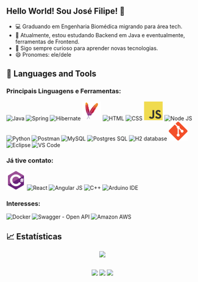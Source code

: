 ## Hello World! Sou José Filipe! 👋
 
- 💻 Graduando em Engenharia Biomédica migrando para área tech.
- 🌱 Atualmente, estou estudando Backend em Java e eventualmente, ferramentas de Frontend. 
- 👀 Sigo sempre curioso para aprender novas tecnologias.
- 😄 Pronomes: ele/dele 

## 🚀 Languages and Tools
### Principais Linguagens e Ferramentas:
</summary>
<p align="left">
<img height="50" src="https://www.vectorlogo.zone/logos/java/java-icon.svg" title="Java" alt="Java" /></code> 
<img width="50" height="50" src="https://www.vectorlogo.zone/logos/springio/springio-icon.svg" title="Spring" alt="Spring" /></code>
<img width="50" height="50" src="https://www.vectorlogo.zone/logos/hibernate/hibernate-icon.svg" title="Hibernate" alt="Hibernate" /></code>
<img width="50" height="50" src="https://raw.githubusercontent.com/vscode-icons/vscode-icons/master/icons/file_type_maven.svg" title="Apache Maven" alt="Apache Maven" /></code>
<img width="50" height="50" src="https://github.com/leandrocgsi/leandrocgsi/blob/main/svg_logos/html_logo.png" title="HTML" alt="HTML" />
<img width="50" height="50" src="https://github.com/leandrocgsi/leandrocgsi/blob/main/svg_logos/css_logo.png" title="CSS" alt="CSS" />
<img width="50" height="50" src="https://raw.githubusercontent.com/devicons/devicon/master/icons/javascript/javascript-original.svg" title="JavaScript" alt="JavaScript" />
<img height="50" src="https://github.com/leandrocgsi/leandrocgsi/blob/main/svg_logos/nodejs.png" title="Node JS" alt="Node JS">
<img  height="50" width="50" src="https://cdn.jsdelivr.net/gh/devicons/devicon/icons/python/python-original.svg" title="Python" alt="Python"/>
<img width="50" height="50" src="https://www.vectorlogo.zone/logos/getpostman/getpostman-icon.svg" title="Postman" alt="Postman" /></code>
<img width="50" height="50" src="https://www.vectorlogo.zone/logos/mysql/mysql-icon.svg" title="MySQL" alt="MySQL"/></code>
<img width="50" height="50" src="https://www.vectorlogo.zone/logos/postgresql/postgresql-icon.svg" title="Postgres SQL" alt="Postgres SQL"/></code>
<img height="50" src="http://h2database.com/html/images/h2-logo-2.png" title="H2 database" alt="H2 database">
<img height="50" src="https://raw.githubusercontent.com/devicons/devicon/master/icons/git/git-original.svg" title="GIT" alt="GIT">
<img height="50" src="https://cdn.freebiesupply.com/logos/large/2x/eclipse-11-logo-png-transparent.png" title="Eclipse" alt="Eclipse">
<img height="50" src="https://upload.wikimedia.org/wikipedia/commons/thumb/9/9a/Visual_Studio_Code_1.35_icon.svg/512px-Visual_Studio_Code_1.35_icon.svg.png?20210804221519" title="VS Code" alt="VS Code">

</p>

### Já tive contato:
</summary>
<p align="left">
<img height="50" src="https://raw.githubusercontent.com/devicons/devicon/master/icons/csharp/csharp-original.svg" title="C#" alt="C#" /></code>
<img title="React" alt="React" height="50" width="50" src="https://cdn.jsdelivr.net/gh/devicons/devicon/icons/react/react-original.svg" />
<img width="50" height="50" src="https://raw.githubusercontent.com/leandrocgsi/leandrocgsi/main/svg_logos/angularjs-original.svg" title="Angular JS" alt="Angular JS" />
<img title="C++" alt="C++" height="50" width="50" src="https://upload.wikimedia.org/wikipedia/commons/thumb/1/18/ISO_C%2B%2B_Logo.svg/306px-ISO_C%2B%2B_Logo.svg.png?20170928190710" />
<img title="Arduino IDE" alt="Arduino IDE" height="50" width="50" src="https://www.nicepng.com/png/detail/207-2079566_arduino-1-logo-png-transparent-arduino-logo-png.png" />

<p>

### Interesses:
</summary>
<p align="left">
<img height="50" src="https://raw.githubusercontent.com/leandrocgsi/leandrocgsi/2331dded51784b78b8b66fd83037b2f2e28943e3/svg_logos/docker_logo.svg" title="Docker" alt="Docker" />
<img width="50" height="50" src="https://www.vectorlogo.zone/logos/openapis/openapis-icon.svg" title="Swagger - Open API" alt="Swagger - Open API" /></code>
<img width="50" height="50" src="https://github.com/leandrocgsi/leandrocgsi/blob/main/svg_logos/amazon_aws-icon.png" title="Amazon AWS" alt="Amazon AWS" /></code>
<p>

 ## 📈 Estatísticas
<div align="center">
  <a href="https://github.com/filipe4ndrade">  
  <img height="300em" src="https://github-readme-stats.vercel.app/api/top-langs/?username=filipe4ndrade&layout=compact&langs_count=7&theme=dracula"/>
</div>

  ##
 
  <div align="center"> 
  <a href="https://instagram.com/filipeandr4de" target="_blank"><img src="https://img.shields.io/badge/-Instagram-%23E4405F?style=for-the-badge&logo=instagram&logoColor=white" target="_blank"></a>
  <a href = "mailto:filipeandrade000@gmail.com"><img src="https://img.shields.io/badge/-Gmail-%23333?style=for-the-badge&logo=gmail&logoColor=white" target="_blank"></a>
  <a href="https://www.linkedin.com/in/jos%C3%A9-filipe-983b16210/" target="_blank"><img src="https://img.shields.io/badge/-LinkedIn-%230077B5?style=for-the-badge&logo=linkedin&logoColor=white" target="_blank"></a> 

 </div>
